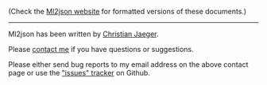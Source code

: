 (Check the [Ml2json website](http://ml2json.christianjaeger.ch/) for
formatted versions of these documents.)

---

Ml2json has been written by [Christian Jaeger](http://christianjaeger.ch).

Please [contact me](http://christianjaeger.ch/contact.html) if you have
questions or suggestions.

Please either send bug reports to my email address on the above
contact page or use the ["issues"
tracker](https://github.com/pflanze/ml2json/issues) on Github.

